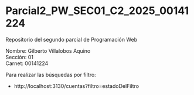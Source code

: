 # Parcial2_PW_SEC01_C2_2025_00141224
Repositorio del segundo parcial de Programación Web

Nombre: Gilberto Villalobos Aquino  
Sección: 01  
Carnet: 00141224  

Para realizar las búsquedas por filtro:
- http://localhost:3130/cuentas?filtro=estadoDelFiltro
